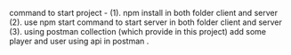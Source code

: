command to start project  - 
(1). npm install in both folder client and server  
(2). use npm start command to start server in both folder client and server  
(3). using postman collection (which provide in this project) add some player and user using api in postman .
